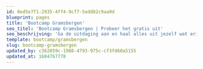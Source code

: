 ```yaml
---
id: 0ed5e7f1-2935-4ff4-9cf7-5edd82c9aa9d
blueprint: pages
title: 'Bootcamp Gramsbergen'
seo_titel: 'Bootcamp Gramsbergen | Probeer het gratis uit'
seo_beschrijving: 'Ga de uitdaging aan en haal alles uit jezelf wat erin zit. Kies je pakket bij Active & Fit! ✓Verleg je grenzen!'
template: bootcamp/gramsbergen
slug: bootcamp-gramsbergen
updated_by: c362059c-1988-4793-975c-cf3fd60a5155
updated_at: 1684767778
---
```

